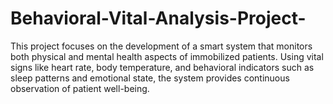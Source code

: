 # Behavioral-Vital-Analysis-Project-
This project focuses on the development of a smart system that monitors both physical and mental health aspects of immobilized patients. Using vital signs like heart rate, body temperature, and behavioral indicators such as sleep patterns and emotional state, the system provides continuous observation of patient well-being.
